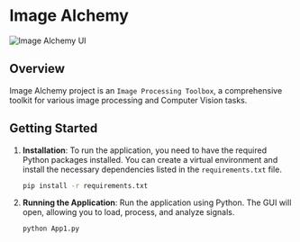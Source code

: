 # $\text {Image Alchemy}$
![Image Alchemy UI](https://i.ibb.co/WfPBbRh/FULL2.png)
## Overview

Image Alchemy project is an `Image Processing Toolbox`, a comprehensive toolkit for various image processing and Computer Vision tasks.


## Getting Started

1. **Installation**: To run the application, you need to have the required Python packages installed. You can create a virtual environment and install the necessary dependencies listed in the `requirements.txt` file.

   ```bash
   pip install -r requirements.txt
   ```

2. **Running the Application**: Run the application using Python. The GUI will open, allowing you to load, process, and analyze signals.

   ```bash
   python App1.py
   ```